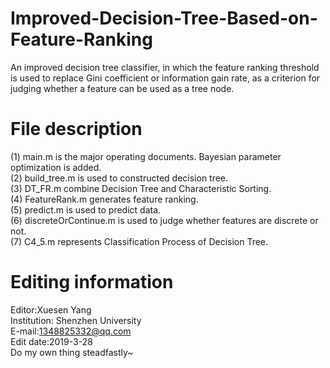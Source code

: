 # Improved-Decision-Tree-Based-on-Feature-Ranking
An improved decision tree classifier, in which the feature ranking threshold is used to replace Gini coefficient or information gain rate, as a criterion for judging whether a feature can be used as a tree node.

# File description         
(1)  main.m is the major operating documents. Bayesian parameter optimization is added.   
(2)  build_tree.m is used to constructed decision tree.         
(3)  DT_FR.m combine Decision Tree and Characteristic Sorting.         
(4)  FeatureRank.m generates feature ranking.        
(5)  predict.m  is used to predict data.    
(6)  discreteOrContinue.m is used to judge whether features are discrete or not.       
(7)  C4_5.m  represents Classification Process of Decision Tree.     


# Editing information          
Editor:Xuesen Yang              
Institution: Shenzhen University             
E-mail:1348825332@qq.com            
Edit date:2019-3-28   
Do my own thing steadfastly~

